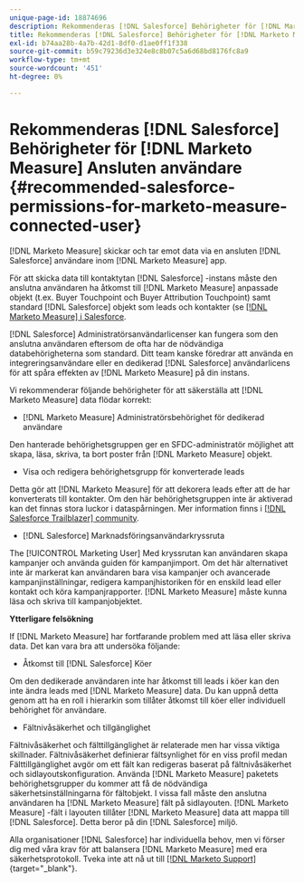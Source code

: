 ```yaml
---
unique-page-id: 18874696
description: Rekommenderas [!DNL Salesforce] Behörigheter för [!DNL Marketo Measure] Ansluten användare - [!DNL Marketo Measure] - Produktdokumentation
title: Rekommenderas [!DNL Salesforce] Behörigheter för [!DNL Marketo Measure] Ansluten användare
exl-id: b74aa28b-4a7b-42d1-8df0-d1ae0ff1f338
source-git-commit: b59c79236d3e324e8c8b07c5a6d68bd8176fc8a9
workflow-type: tm+mt
source-wordcount: '451'
ht-degree: 0%

---
```


# Rekommenderas [!DNL Salesforce] Behörigheter för [!DNL Marketo Measure] Ansluten användare {#recommended-salesforce-permissions-for-marketo-measure-connected-user}

[!DNL Marketo Measure] skickar och tar emot data via en ansluten [!DNL Salesforce] användare inom [!DNL Marketo Measure] app.

För att skicka data till kontaktytan [!DNL Salesforce] -instans måste den anslutna användaren ha åtkomst till [!DNL Marketo Measure] anpassade objekt (t.ex. Buyer Touchpoint och Buyer Attribution Touchpoint) samt standard [!DNL Salesforce] objekt som leads och kontakter (se [[!DNL Marketo Measure] i Salesforce](/help/configuration-and-setup/marketo-measure-and-salesforce/how-marketo-measure-and-salesforce-interact.md).

[!DNL Salesforce] Administratörsanvändarlicenser kan fungera som den anslutna användaren eftersom de ofta har de nödvändiga databehörigheterna som standard. Ditt team kanske föredrar att använda en integreringsanvändare eller en dedikerad [!DNL Salesforce] användarlicens för att spåra effekten av [!DNL Marketo Measure] på din instans.

Vi rekommenderar följande behörigheter för att säkerställa att [!DNL Marketo Measure] data flödar korrekt:

* [!DNL Marketo Measure] Administratörsbehörighet för dedikerad användare

Den hanterade behörighetsgruppen ger en SFDC-administratör möjlighet att skapa, läsa, skriva, ta bort poster från [!DNL Marketo Measure] objekt.

* Visa och redigera behörighetsgrupp för konverterade leads

Detta gör att [!DNL Marketo Measure] för att dekorera leads efter att de har konverterats till kontakter. Om den här behörighetsgruppen inte är aktiverad kan det finnas stora luckor i dataspårningen. Mer information finns i [[!DNL Salesforce Trailblazer] community](https://help.salesforce.com/articleView?id=leads_view_edit_converted.htm&amp;type=5).

* [!DNL Salesforce] Marknadsföringsanvändarkryssruta

The [!UICONTROL Marketing User] Med kryssrutan kan användaren skapa kampanjer och använda guiden för kampanjimport. Om det här alternativet inte är markerat kan användaren bara visa kampanjer och avancerade kampanjinställningar, redigera kampanjhistoriken för en enskild lead eller kontakt och köra kampanjrapporter. [!DNL Marketo Measure] måste kunna läsa och skriva till kampanjobjektet.

**Ytterligare felsökning**

If [!DNL Marketo Measure] har fortfarande problem med att läsa eller skriva data. Det kan vara bra att undersöka följande:

* Åtkomst till [!DNL Salesforce] Köer

Om den dedikerade användaren inte har åtkomst till leads i köer kan den inte ändra leads med [!DNL Marketo Measure] data. Du kan uppnå detta genom att ha en roll i hierarkin som tillåter åtkomst till köer eller individuell behörighet för användare.

* Fältnivåsäkerhet och tillgänglighet

Fältnivåsäkerhet och fälttillgänglighet är relaterade men har vissa viktiga skillnader. Fältnivåsäkerhet definierar fältsynlighet för en viss profil medan Fälttillgänglighet avgör om ett fält kan redigeras baserat på fältnivåsäkerhet och sidlayoutskonfiguration. Använda [!DNL Marketo Measure] paketets behörighetsgrupper du kommer att få de nödvändiga säkerhetsinställningarna för fältobjekt. I vissa fall måste den anslutna användaren ha [!DNL Marketo Measure] fält på sidlayouten. [!DNL Marketo Measure] -fält i layouten tillåter [!DNL Marketo Measure] data att mappa till [!DNL Salesforce]. Detta beror på din [!DNL Salesforce] miljö.

Alla organisationer [!DNL Salesforce] har individuella behov, men vi förser dig med våra krav för att balansera [!DNL Marketo Measure] med era säkerhetsprotokoll. Tveka inte att nå ut till [[!DNL Marketo Support]](https://nation.marketo.com/t5/support/ct-p/Support){target="_blank"}.
